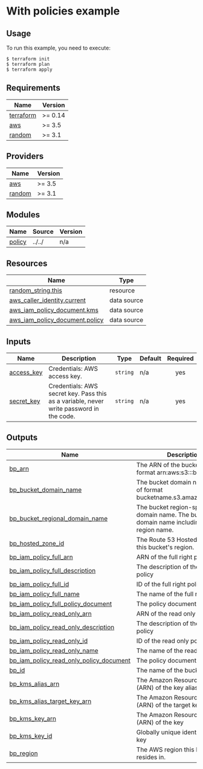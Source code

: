 # With policies example

## Usage

To run this example, you need to execute:

```
$ terraform init
$ terraform plan
$ terraform apply
```

<!-- BEGINNING OF PRE-COMMIT-TERRAFORM DOCS HOOK -->
## Requirements

| Name | Version |
|------|---------|
| <a name="requirement_terraform"></a> [terraform](#requirement\_terraform) | >= 0.14 |
| <a name="requirement_aws"></a> [aws](#requirement\_aws) | >= 3.5 |
| <a name="requirement_random"></a> [random](#requirement\_random) | >= 3.1 |

## Providers

| Name | Version |
|------|---------|
| <a name="provider_aws"></a> [aws](#provider\_aws) | >= 3.5 |
| <a name="provider_random"></a> [random](#provider\_random) | >= 3.1 |

## Modules

| Name | Source | Version |
|------|--------|---------|
| <a name="module_policy"></a> [policy](#module\_policy) | ../../ | n/a |

## Resources

| Name | Type |
|------|------|
| [random_string.this](https://registry.terraform.io/providers/hashicorp/random/latest/docs/resources/string) | resource |
| [aws_caller_identity.current](https://registry.terraform.io/providers/hashicorp/aws/latest/docs/data-sources/caller_identity) | data source |
| [aws_iam_policy_document.kms](https://registry.terraform.io/providers/hashicorp/aws/latest/docs/data-sources/iam_policy_document) | data source |
| [aws_iam_policy_document.policy](https://registry.terraform.io/providers/hashicorp/aws/latest/docs/data-sources/iam_policy_document) | data source |

## Inputs

| Name | Description | Type | Default | Required |
|------|-------------|------|---------|:--------:|
| <a name="input_access_key"></a> [access\_key](#input\_access\_key) | Credentials: AWS access key. | `string` | n/a | yes |
| <a name="input_secret_key"></a> [secret\_key](#input\_secret\_key) | Credentials: AWS secret key. Pass this as a variable, never write password in the code. | `string` | n/a | yes |

## Outputs

| Name | Description |
|------|-------------|
| <a name="output_bp_arn"></a> [bp\_arn](#output\_bp\_arn) | The ARN of the bucket. Will be of format arn:aws:s3:::bucketname. |
| <a name="output_bp_bucket_domain_name"></a> [bp\_bucket\_domain\_name](#output\_bp\_bucket\_domain\_name) | The bucket domain name. Will be of format bucketname.s3.amazonaws.com. |
| <a name="output_bp_bucket_regional_domain_name"></a> [bp\_bucket\_regional\_domain\_name](#output\_bp\_bucket\_regional\_domain\_name) | The bucket region-specific domain name. The bucket domain name including the region name. |
| <a name="output_bp_hosted_zone_id"></a> [bp\_hosted\_zone\_id](#output\_bp\_hosted\_zone\_id) | The Route 53 Hosted Zone ID for this bucket's region. |
| <a name="output_bp_iam_policy_full_arn"></a> [bp\_iam\_policy\_full\_arn](#output\_bp\_iam\_policy\_full\_arn) | ARN of the full right policy |
| <a name="output_bp_iam_policy_full_description"></a> [bp\_iam\_policy\_full\_description](#output\_bp\_iam\_policy\_full\_description) | The description of the full right policy |
| <a name="output_bp_iam_policy_full_id"></a> [bp\_iam\_policy\_full\_id](#output\_bp\_iam\_policy\_full\_id) | ID of the full right policy |
| <a name="output_bp_iam_policy_full_name"></a> [bp\_iam\_policy\_full\_name](#output\_bp\_iam\_policy\_full\_name) | The name of the full right policy |
| <a name="output_bp_iam_policy_full_policy_document"></a> [bp\_iam\_policy\_full\_policy\_document](#output\_bp\_iam\_policy\_full\_policy\_document) | The policy document |
| <a name="output_bp_iam_policy_read_only_arn"></a> [bp\_iam\_policy\_read\_only\_arn](#output\_bp\_iam\_policy\_read\_only\_arn) | ARN of the read only policy |
| <a name="output_bp_iam_policy_read_only_description"></a> [bp\_iam\_policy\_read\_only\_description](#output\_bp\_iam\_policy\_read\_only\_description) | The description of the read only policy |
| <a name="output_bp_iam_policy_read_only_id"></a> [bp\_iam\_policy\_read\_only\_id](#output\_bp\_iam\_policy\_read\_only\_id) | ID of the read only policy |
| <a name="output_bp_iam_policy_read_only_name"></a> [bp\_iam\_policy\_read\_only\_name](#output\_bp\_iam\_policy\_read\_only\_name) | The name of the read only policy |
| <a name="output_bp_iam_policy_read_only_policy_document"></a> [bp\_iam\_policy\_read\_only\_policy\_document](#output\_bp\_iam\_policy\_read\_only\_policy\_document) | The policy document |
| <a name="output_bp_id"></a> [bp\_id](#output\_bp\_id) | The name of the bucket. |
| <a name="output_bp_kms_alias_arn"></a> [bp\_kms\_alias\_arn](#output\_bp\_kms\_alias\_arn) | The Amazon Resource Name (ARN) of the key alias |
| <a name="output_bp_kms_alias_target_key_arn"></a> [bp\_kms\_alias\_target\_key\_arn](#output\_bp\_kms\_alias\_target\_key\_arn) | The Amazon Resource Name (ARN) of the target key identifier |
| <a name="output_bp_kms_key_arn"></a> [bp\_kms\_key\_arn](#output\_bp\_kms\_key\_arn) | The Amazon Resource Name (ARN) of the key |
| <a name="output_bp_kms_key_id"></a> [bp\_kms\_key\_id](#output\_bp\_kms\_key\_id) | Globally unique identifier for the key |
| <a name="output_bp_region"></a> [bp\_region](#output\_bp\_region) | The AWS region this bucket resides in. |
<!-- END OF PRE-COMMIT-TERRAFORM DOCS HOOK -->
